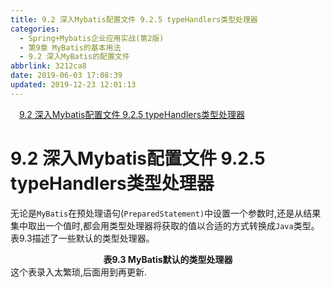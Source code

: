 ```yaml
---
title: 9.2 深入Mybatis配置文件 9.2.5 typeHandlers类型处理器
categories:
  - Spring+Mybatis企业应用实战(第2版)
  - 第9章 MyBatis的基本用法
  - 9.2 深入MyBatis的配置文件
abbrlink: 3212ca8
date: 2019-06-03 17:08:39
updated: 2019-12-23 12:01:13
---
```

<div id='my_toc'><a href="/JavaReadingNotes/3212ca8/#9-2-深入Mybatis配置文件-9-2-5-typeHandlers类型处理器" class="header_1">9.2 深入Mybatis配置文件 9.2.5 typeHandlers类型处理器</a>&nbsp;<br></div>
<style>.header_1{margin-left: 1em;}.header_2{margin-left: 2em;}.header_3{margin-left: 3em;}.header_4{margin-left: 4em;}.header_5{margin-left: 5em;}.header_6{margin-left: 6em;}</style>
<!--more-->
<script>if (navigator.platform.search('arm')==-1){document.getElementById('my_toc').style.display = 'none';}var e,p = document.getElementsByTagName('p');while (p.length>0) {e = p[0];e.parentElement.removeChild(e);}</script>

<!--end-->
# 9.2 深入Mybatis配置文件 9.2.5 typeHandlers类型处理器
无论是`MyBatis`在预处理语句(`PreparedStatement)`中设置一个参数时,还是从结果集中取出一个值时,都会用类型处理器将获取的值以合适的方式转换成`Java`类型。表9.3描述了一些默认的类型处理器。
<center><strong>表9.3 MyBatis默认的类型处理器</strong></center>
这个表录入太繁琐,后面用到再更新.
